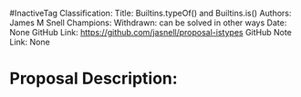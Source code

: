 #InactiveTag
Classification:
Title: Builtins.typeOf() and Builtins.is()
Authors: James M Snell
Champions: Withdrawn: can be solved in other ways
Date: None
GitHub Link: https://github.com/jasnell/proposal-istypes
GitHub Note Link: None

# Proposal Description:
